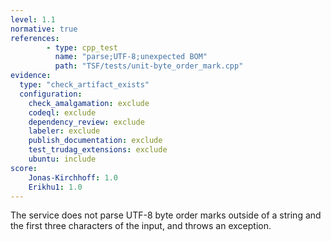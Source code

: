 ```yaml
---
level: 1.1
normative: true
references:
        - type: cpp_test
          name: "parse;UTF-8;unexpected BOM"
          path: "TSF/tests/unit-byte_order_mark.cpp"
evidence:
  type: "check_artifact_exists"
  configuration:
    check_amalgamation: exclude
    codeql: exclude
    dependency_review: exclude
    labeler: exclude
    publish_documentation: exclude
    test_trudag_extensions: exclude
    ubuntu: include
score:
    Jonas-Kirchhoff: 1.0
    Erikhu1: 1.0
---
```


The service does not parse UTF-8 byte order marks outside of a string and the first three characters of the input, and throws an exception.